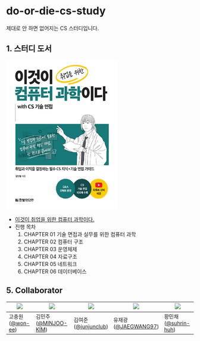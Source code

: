 # do-or-die-cs-study
제대로 안 하면 없어지는 CS 스터디입니다.

## 1. 스터디 도서
<img src="이것이 취업을 위한 컴퓨터 과학이다.jpg" width="300" height="400"/>  
<br>  

- [이것이 취업을 위한 컴퓨터 과학이다.](https://www.hanbit.co.kr/store/books/look.php?p_code=B3079890360)
- 진행 목차
  1. CHAPTER 01 기술 면접과 실무를 위한 컴퓨터 과학
  2. CHAPTER 02 컴퓨터 구조
  3. CHAPTER 03 운영체제
  4. CHAPTER 04 자료구조
  5. CHAPTER 05 네트워크
  6. CHAPTER 06 데이터베이스

## 5. Collaborator
| <a href="https://github.com/won-ee"><img src="https://github.com/won-ee.png" width="100"></a> | <a href="https://github.com/MINJOO-KIM"><img src="https://github.com/MINJOO-KIM.png" width="100"></a> | <a href="https://github.com/junjunclub"><img src="https://github.com/junjunclub.png" width="100"></a> | <a href="https://github.com/JAEKWANG97"><img src="https://github.com/JAEKWANG97.png" width="100"></a> | <a href="https://github.com/suhrin-huh"><img src="https://github.com/suhrin-huh.png" width="100"></a> |
| --- | --- | --- | --- | --- |
| 고충원<br>([@won-ee](https://github.com/won-ee)) | 김민주<br>([@MINJOO-KIM](https://github.com/MINJOO-KIM)) | 김여준<br>([@junjunclub](https://github.com/junjunclub)) | 유재광<br>([@JAEGWANG97](https://github.com/JAEKWANG97)) | 황민채<br>([@suhrin-huh](https://github.com/suhrin-huh)) |
